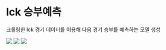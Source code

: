 # lck 승부예측

크롤링한 lck 경기 데이터를 이용해 다음 경기 승부를 예측하는 모델 생성

<img src="https://img.shields.io/badge/Jupyter-F37626?style=flat-square&logo=jupyter&logoColor=white"/> <img src="https://img.shields.io/badge/PySpark-E25A1C?style=flat-square&logo=apachespark&logoColor=white"/> <img src="https://img.shields.io/badge/Hadoop-66CCFF?style=flat-square&logo=apachehadoop&logoColor=white"/>
